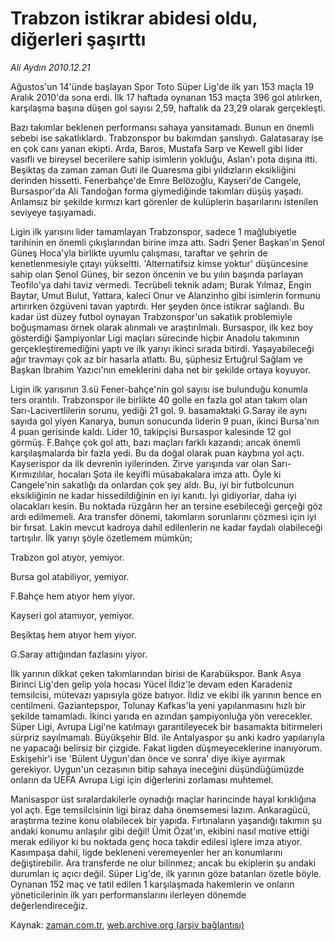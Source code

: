 # Trabzon istikrar abidesi oldu, diğerleri şaşırttı

*Ali Aydın 2010.12.21*

<td class="columnist-detail">
<p>Ağustos'un 14'ünde başlayan Spor Toto Süper Lig'de ilk yarı 153 maçla 19 Aralık 2010'da sona erdi. İlk 17 haftada oynanan 153 maçta 396 gol atılırken, karşılaşma başına düşen gol sayısı 2,59, haftalık da 23,29 olarak gerçekleşti.</p>
<p>
<div id="haberMetinDiv">
<p>Bazı takımlar beklenen performansı sahaya yansıtamadı. Bunun en önemli sebebi ise sakatlıklardı. Trabzonspor bu bakımdan şanslıydı. Galatasaray ise en çok canı yanan ekipti. Arda, Baros, Mustafa Sarp ve Kewell gibi lider vasıflı ve bireysel becerilere sahip isimlerin yokluğu, Aslan'ı pota dışına itti. Beşiktaş da zaman zaman Guti ile Quaresma gibi yıldızların eksikliğini derinden hissetti. Fenerbahçe'de Emre Belözoğlu, Kayseri'de Cangele, Bursaspor'da Ali Tandoğan forma giymediğinde takımları düşüş yaşadı. Anlamsız bir şekilde kırmızı kart görenler de kulüplerin başarılarını istenilen seviyeye taşıyamadı. 
<p> Ligin ilk yarısını lider tamamlayan Trabzonspor, sadece 1 mağlubiyetle tarihinin en önemli çıkışlarından birine imza attı. Sadri Şener Başkan'ın Şenol Güneş Hoca'yla birlikte uyumlu çalışması, taraftar ve şehrin de kenetlenmesiyle çıtayı yükseltti. 'Alternatifsiz kimse yoktur' düşüncesine sahip olan Şenol Güneş, bir sezon öncenin ve bu yılın başında parlayan Teofilo'ya dahi taviz vermedi. Tecrübeli teknik adam; Burak Yılmaz, Engin Baytar, Umut Bulut, Yattara, kaleci Onur ve Alanzinho gibi isimlerin formunu artırırken özgüveni tavan yaptırdı. Her şeyden önce istikrar sağlandı. Bu kadar üst düzey futbol oynayan Trabzonspor'un sakatlık problemiyle boğuşmaması örnek olarak alınmalı ve araştırılmalı. Bursaspor, ilk kez boy gösterdiği Şampiyonlar Ligi maçları sürecinde hiçbir Anadolu takımının gerçekleştiremediğini yaptı ve ilk yarıyı ikinci sırada bitirdi. Yaşayabileceği ağır travmayı çok az bir hasarla atlattı. Bu, şüphesiz Ertuğrul Sağlam ve Başkan İbrahim Yazıcı'nın emeklerini daha net bir şekilde ortaya koyuyor.
<p> Ligin ilk yarısının 3.sü Fener-bahçe'nin gol sayısı ise bulunduğu konumla ters orantılı. Trabzonspor ile birlikte 40 golle en fazla gol atan takım olan Sarı-Lacivertlilerin sorunu, yediği 21 gol. 9. basamaktaki G.Saray ile aynı sayıda gol yiyen Kanarya, bunun sonucunda liderin 9 puan, ikinci Bursa'nın 4 puan gerisinde kaldı. Lider 10, takipçisi Bursaspor kalesinde 12 gol görmüş. F.Bahçe çok gol attı, bazı maçları farklı kazandı; ancak önemli karşılaşmalarda bir fazla yedi. Bu da doğal olarak puan kaybına yol açtı. Kayserispor da ilk devrenin iyilerinden. Zirve yarışında var olan Sarı-Kırmızılılar, hocaları Şota ile keyifli müsabakalara imza attı. Öyle ki Cangele'nin sakatlığı da onlardan çok şey aldı. Bu, iyi bir futbolcunun eksikliğinin ne kadar hissedildiğinin en iyi kanıtı. İyi gidiyorlar, daha iyi olacakları kesin. Bu noktada rüzgârın her an tersine esebileceği gerçeği göz ardı edilmemeli. Ara transfer dönemi, takımların sorunlarını çözmesi için iyi bir fırsat. Lakin mevcut kadroya dahil edilenlerin ne kadar faydalı olabileceği tartışılır. İlk yarıyı şöyle özetlemem mümkün;
<p> Trabzon gol atıyor, yemiyor.
<p> Bursa gol atabiliyor, yemiyor.
<p> F.Bahçe hem atıyor hem yiyor.
<p> Kayseri gol atamıyor, yemiyor.
<p> Beşiktaş hem atıyor hem yiyor.
<p> G.Saray attığından fazlasını yiyor.
<p> İlk yarının dikkat çeken takımlarından birisi de Karabükspor. Bank Asya Birinci Lig'den gelip yola hocası Yücel İldiz'le devam eden Karadeniz temsilcisi, mütevazı yapısıyla göze batıyor. İldiz ve ekibi ilk yarının bence en centilmeni. Gaziantepspor, Tolunay Kafkas'la yeni yapılanmasını hızlı bir şekilde tamamladı. İkinci yarıda en azından şampiyonluğa yön verecekler. Süper Ligi, Avrupa Ligi'ne katılmayı garantileyecek bir basamakta bitirmeleri sürpriz sayılmamalı. Büyükşehir Bld. ile Antalyaspor şu anki kadro yapılarıyla ne yapacağı belirsiz bir çizgide. Fakat ligden düşmeyeceklerine inanıyorum. Eskişehir'i ise 'Bülent Uygun'dan önce ve sonra' diye ikiye ayırmak gerekiyor. Uygun'un cezasının bitip sahaya ineceğini düşündüğümüzde onların da UEFA Avrupa Ligi için diğerlerini zorlaması muhtemel.
<p> Manisaspor üst sıralardakilerle oynadığı maçlar harincinde hayal kırıklığına yol açtı. Ege temsilcisinin ligi biraz daha önemsemesi lazım. Ankaragücü, araştırma tezine konu olabilecek bir yapıda. Fırtınaların yaşandığı takımın şu andaki konumu anlaşılır gibi değil! Ümit Özat'ın, ekibini nasıl motive ettiği merak ediliyor ki bu noktada genç hoca takdir edilesi işlere imza atıyor. Kasımpaşa dahil, ligde bekleneni veremeyenler her an konumlarını değiştirebilir. Ara transferde ne olur bilinmez; ancak bu ekiplerin şu andaki durumları iç açıcı değil. Süper Lig'de, ilk yarının göze batanları özetle böyle. Oynanan 152 maç ve tatil edilen 1 karşılaşmada hakemlerin ve onların yöneticilerinin ilk yarı performanslarını ilerleyen dönemde değerlendireceğiz.</p></p></p></p></p></p></p></p></p></p></p></div>
</p>
<a href="http://web.archive.org/web/20101222021427/mailto:aliaydin@zaman.com.tr">
</a></td>

Kaynak: [zaman.com.tr](http://zaman.com.tr/yazar.do?yazino=1067915), [web.archive.org (arşiv bağlantısı)](http://web.archive.org/web/20101222021427/http://zaman.com.tr:80/yazar.do?yazino=1067915)
